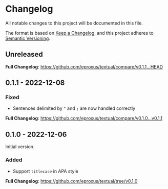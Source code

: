 # Changelog

All notable changes to this project will be documented in this file.

The format is based on [Keep a Changelog](https://keepachangelog.com/en/1.0.0/),
and this project adheres to [Semantic Versioning](https://semver.org/spec/v2.0.0.html).

## Unreleased

**Full Changelog**: https://github.com/eproxus/textual/compare/v0.1.1...HEAD

## 0.1.1 - 2022-12-08

### Fixed

- Sentences delimited by `"` and `;` are now handled correctly

**Full Changelog**: https://github.com/eproxus/textual/compare/v0.1.0...v0.1.1

## 0.1.0 - 2022-12-06

Initial version.

### Added

- Support `titlecase` in APA style

**Full Changelog**: https://github.com/eproxus/textual/tree/v0.1.0
